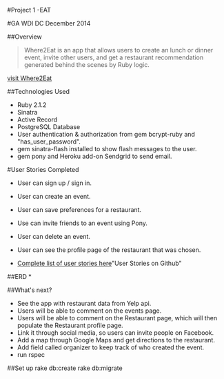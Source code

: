 #Project 1 -EAT

#GA WDI DC December 2014

##Overview

>Where2Eat is an app that allows users to create an lunch or dinner event, invite other users, and get a restaurant recommendation generated behind the scenes by Ruby logic.

[visit Where2Eat](https://desolate-plateau-3067.herokuapp.com/"Where2Eat")

##Technologies Used
* Ruby 2.1.2
* Sinatra
* Active Record
* PostgreSQL Database
* User authentication & authorization from gem bcrypt-ruby and "has_user_password".
* gem sinatra-flash installed to show flash messages to the user.
* gem pony and Heroku add-on Sendgrid to send email.


#User Stories Completed
* User can sign up / sign in.
* User can create an event.
* User can save preferences for a restaurant.
* Use can invite friends to an event using Pony.
* User can delete an event.
* User can see the profile page of the restaurant that was chosen.

* [Complete list of user stories here](https://github.com/minmcknight/eat/issues?q=is%3Aissue+)"User Stories on Github"

##ERD
* 

##What's next?
* See the app with restaurant data from Yelp api.
* Users will be able to comment on the events page.
* Users will be able to comment on the Restaurant page, which will then populate the Restaurant profile page.
* Link it through social media, so users can invite people on Facebook.
* Add a map through Google Maps and get directions to the restaurant.
* Add field called organizer to keep track of who created the event.
* run rspec


##Set up
    rake db:create
    rake db:migrate

